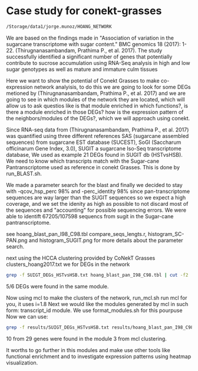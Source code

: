 # Case study for conekt-grasses
```sh
/Storage/data1/jorge.munoz/HOANG_NETWORK
```
We are based on the findings made in "Association of variation in the sugarcane transcriptome with sugar content." BMC genomics 18 (2017): 1-22. (Thirugnanasambandam, Prathima P., et al. 2017).
The study successfully identified a significant number of genes that potentially contribute to sucrose accumulation using RNA-Seq analysis in high and low sugar genotypes as well as mature and immature culm tissues

Here we want to show the potential of Conekt Grasses to make co-expression network analyisis, to do this we are going to look for some DEGs metioned by (Thirugnanasambandam, Prathima P., et al. 2017) and we are going to see in which modules of the network they are located, which will allow us to ask questios like is that module enriched in which functions?, is there a module enriched in those DEGs? how is the expression pattern of the neighbors/modules of the DEGs?, which we will approach using conekt.

Since RNA-seq data from (Thirugnanasambandam, Prathima P., et al. 2017) was quantified using three different references SAS (sugarcane assembled sequences) from sugarcane EST database (SUCEST), SoGI (Saccharum officinarum Gene Index, 3.0), SUGIT a sugarcane Iso-Seq transcriptome database, We used as example 21 DEGs found in SUGIT db (HSTvsHSB). We need to know which transcripts match with the Sugar-cane Pantranscriptome used as reference in conekt Grasses. This is done by run_BLAST.sh.

We made a parameter search for the blast and finally we decided to stay with -qcov_hsp_perc 98% and -perc_identity 98% since pan-transcriptome sequences are way larger than the SUGIT sequences so we expect a high coverage,  and we set the idenity as high as possible to not discard most of the sequences and "accounting" for possible sequencing errors. We were able to identift 67205/107598 sequencs from sugit in the Sugar-cane pantranscriptome.

see hoang_blast_pan_I98_C98.tbl compare_seqs_lengts.r, histogram_SC-PAN.png and histogram_SUGIT.png for more details about the parameter search.

next using  the HCCA clustering provided by CoNekT Grasses clusters_hoang2017.txt we for DEGs in the network
```sh
grep -f SUIGT_DEGs_HSTvsHSB.txt hoang_blast_pan_I98_C98.tbl | cut -f2 | xargs -I{} grep {} clusters_hoang2017.txt > HCCA_HSTvsHSB.txt
```
5/6 DEGs were found in the same module.

Now using mcl to make the clusters of the network, run_mcl.sh run mcl for you, it uses i=1.8
Next we would like the modules generated by mcl in such form: transcript_id   module. We use format_modules.sh for this pourpuse
Now we can use:
```sh
grep -f results/SUIGT_DEGs_HSTvsHSB.txt results/hoang_blast_pan_I98_C98.tbl | cut -f2 | xargs -I{} grep {} results/Hoang2017_mcl_formated.mcl
```
10 from 29 genes were found in the module 3 from mcl clustering.

It worths to go further in this modules and make use other tools like functional enrichment and to investigate expression patterns using heatmap visualization.
